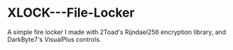 # XLOCK---File-Locker
A simple fire locker I made with 2Toad's Rijndael256 encryption library, and DarkByte7's VisualPlus controls.
